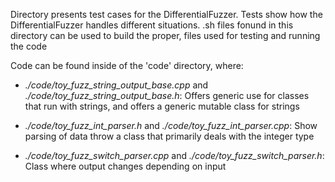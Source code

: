 Directory presents test cases for the DifferentialFuzzer. Tests
show how the DifferentialFuzzer handles different situations. 
.sh files fonund in this directory can be used to build the proper,
 files used for testing and running the code

Code can be found inside of the 'code' directory, where:

- *./code/toy_fuzz_string_output_base.cpp* and *./code/toy_fuzz_string_output_base.h*: 
Offers generic use for classes that run with strings, and
offers a generic mutable class for strings

- *./code/toy_fuzz_int_parser.h* and *./code/toy_fuzz_int_parser.cpp*:
Show parsing of data throw a class that primarily deals with
the integer type

- *./code/toy_fuzz_switch_parser.cpp* and *./code/toy_fuzz_switch_parser.h*:
Class where output changes depending on input

